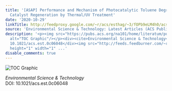 ```yaml
---
title: '[ASAP] Performance and Mechanism of Photocatalytic Toluene Degradation and
  Catalyst Regeneration by Thermal/UV Treatment'
date: '2020-10-29'
linkTitle: http://feedproxy.google.com/~r/acs/esthag/~3/fOPb9eLM4h0/acs.est.0c06048
source: 'Environmental Science & Technology: Latest Articles (ACS Publications)'
description: '<p><img src="https://pubs.acs.org/na101/home/literatum/publisher/achs/journals/content/esthag/0/esthag.ahead-of-print/acs.est.0c06048/20201029/images/medium/es0c06048_0008.gif"
  alt="TOC Graphic"/></p><div><cite>Environmental Science & Technology</cite></div><div>DOI:
  10.1021/acs.est.0c06048</div><img src="http://feeds.feedburner.com/~r/acs/esthag/~4/fOPb9eLM4h0"
  height="1" width="1" ...'
disable_comments: true
---
```

<p><img src="https://pubs.acs.org/na101/home/literatum/publisher/achs/journals/content/esthag/0/esthag.ahead-of-print/acs.est.0c06048/20201029/images/medium/es0c06048_0008.gif" alt="TOC Graphic"/></p><div><cite>Environmental Science & Technology</cite></div><div>DOI: 10.1021/acs.est.0c06048</div><img src="http://feeds.feedburner.com/~r/acs/esthag/~4/fOPb9eLM4h0" height="1" width="1" ...